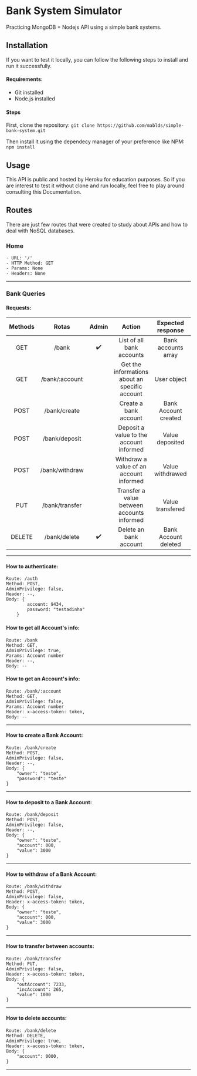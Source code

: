 # Bank System Simulator

Practicing MongoDB + Nodejs API using a simple bank systems. 


## Installation

If you want to test it locally, you can follow the following steps to install and run it successfully.

#### Requirements:

- Git installed
- Node.js installed

#### Steps

First, clone the repository:
```git clone https://github.com/mablds/simple-bank-system.git ```

Then install it using the dependecy manager of your preference like NPM:
```npm install```

## Usage

This API is public and hosted by Heroku for education purposes. So if you are interest to test it without clone and run locally, feel free to play around consulting this Documentation.

## Routes

There are just few routes that were created to study about APIs and how to deal with NoSQL databases.

### Home
```
- URL: '/'
- HTTP Method: GET
- Params: None
- Headers: None
```

___
### Bank Queries

#### Requests:
| Methods |Rotas|Admin|Action|Expected response|Status Code|
|:----------:|:-----:|:----:|:---:|:-----:|:----:|
|GET         |/bank|✔️|List of all bank accounts|Bank accounts array|200|
|GET         |/bank/:account||Get the informations about an specific account|User object|200|
|POST|        /bank/create||Create a bank account|Bank Account created| 201|
|POST|      /bank/deposit||Deposit a value to the account informed| Value deposited |200|
|POST|      /bank/withdraw||Withdraw a value of an account informed| Value withdrawed |200|
|PUT|      /bank/transfer||Transfer a value between accounts informed| Value transfered |200|
|DELETE      |/bank/delete|✔️|Delete an bank account| Bank Account deleted |202|

___
#### How to authenticate:
```
Route: /auth
Method: POST,
AdminPrivilege: false,
Header: --,
Body: {
        account: 9434,
        password: "testadinha"
    }
```

#### How to get all Account's info:
```
Route: /bank
Method: GET,
AdminPrivilege: true,
Params: Account number
Header: --,
Body: --
```

#### How to get an Account's info:
```
Route: /bank/:account
Method: GET,
AdminPrivilege: false,
Params: Account number
Header: x-access-token: token,
Body: --
```


___
#### How to create a Bank Account:
```
Route: /bank/create
Method: POST,
AdminPrivilege: false,
Header: --,
Body: {
    "owner": "teste",
    "password": "teste"
}
```

___
#### How to deposit to a Bank Account:
```
Route: /bank/deposit
Method: POST,
AdminPrivilege: false,
Header: --,
Body: {
    "owner": "teste",
    "account": 000,
    "value": 3000
}
```

___
#### How to withdraw of a Bank Account:
```
Route: /bank/withdraw
Method: POST,
AdminPrivilege: false,
Header: x-access-token: token,
Body: {
    "owner": "teste",
    "account": 000,
    "value": 3000
}
```

___
#### How to transfer between accounts:
```
Route: /bank/transfer
Method: PUT,
AdminPrivilege: false,
Header: x-access-token: token,
Body: {
    "outAccount": 7233,
    "incAccount": 265,
    "value": 1000
}
```
___
#### How to delete accounts:
```
Route: /bank/delete
Method: DELETE,
AdminPrivilege: true,
Header: x-access-token: token,
Body: {
    "account": 0000,
}
```
___